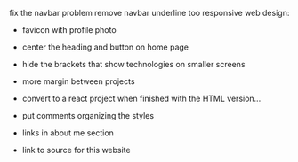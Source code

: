 fix the navbar problem
remove navbar underline too
responsive web design:

- favicon with profile photo
- center the heading and button on home page

- hide the brackets that show technologies on smaller screens
- more margin between projects
- convert to a react project when finished with the HTML version...
- put comments organizing the styles
- links in about me section
- link to source for this website
